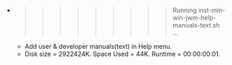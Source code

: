 * >>>>>>>>> Running inst-min-win-jwm-help-manuals-text.sh ...
  * Add user & developer manuals(text) in Help menu.
  * Disk size = 2922424K. Space Used = 44K. Runtime = 00:00:00:01.
